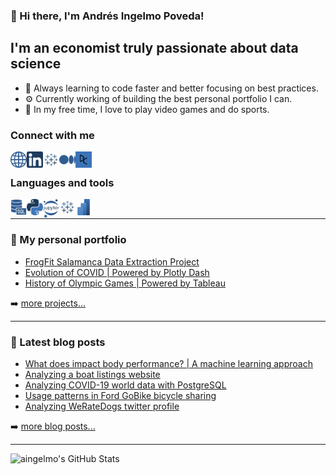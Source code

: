 ### 👋 Hi there, I'm Andrés Ingelmo Poveda! 

## I'm an economist truly passionate about data science

* 🌱 Always learning to code faster and better focusing on best practices.
* ⚙️ Currently working of building the best personal portfolio I can.
* 👾 In my free time, I love to play video games and do sports.

### Connect with me

[<img align="left" alt="aingelmo | Personal Website" width="26px" src="https://raw.githubusercontent.com/aingelmo/aingelmo/main/images/website.png" />][website]
[<img align="left" alt="aingelmo | LinkedIn" width="26px" src="https://raw.githubusercontent.com/aingelmo/aingelmo/main/images/linkedin.png" />][linkedin]
[<img align="left" alt="aingelmo | Tableau" width="26px" src="https://raw.githubusercontent.com/aingelmo/aingelmo/main/images/tableau.png"/>][tableau]
[<img align="left" alt="aingelmo | Medium" width="26px" src="https://raw.githubusercontent.com/aingelmo/aingelmo/main/images/medium.png"/>][medium]
[<img align="left" alt="aingelmo | Medium" width="26px" src="https://raw.githubusercontent.com/aingelmo/aingelmo/main/images/datacamp.png"/>][datacamp]

<br />

### Languages and tools

[<img align="left" alt="SQL" width="26px" src="https://raw.githubusercontent.com/aingelmo/aingelmo/main/images/sql.png" />][sql]
[<img align="left" alt="Python" width="26px" src="https://raw.githubusercontent.com/aingelmo/aingelmo/main/images/python.png" />][plotly]
[<img align="left" alt="Jupyter Notebook" width="26px" src="https://raw.githubusercontent.com/aingelmo/aingelmo/main/images/jupyter.png" />][jupyter]
[<img align="left" alt="Tableau" width="26px" src="https://raw.githubusercontent.com/aingelmo/aingelmo/main/images/tableau.png" />][tableau project]
[<img align="left" alt="Microsoft Power BI" width="26px" src="https://raw.githubusercontent.com/aingelmo/aingelmo/main/images/powerbi.png" />][powerbi]

<br />

---

### 📁 My personal portfolio

* [FrogFit Salamanca Data Extraction Project](https://github.com/aingelmo/FrogFit_Data_Extraction)
* [Evolution of COVID | Powered by Plotly Dash](https://github.com/aingelmo/portfolio/tree/main/covid_plotly-dash)
* [History of Olympic Games | Powered by Tableau](https://github.com/aingelmo/portfolio/tree/main/olympics_tableau)

➡️ [more projects...](https://github.com/aingelmo/portfolio)

---

### 📕 Latest blog posts
<!-- BLOG-POST-LIST:START -->
- [What does impact body performance? | A machine learning approach](https://aingelmo.github.io/blog/body-performance)
- [Analyzing a boat listings website](https://aingelmo.github.io/blog/boat-listings)
- [Analyzing COVID-19 world data with PostgreSQL](https://aingelmo.github.io/blog/covid19-sql-analysis)
- [Usage patterns in Ford GoBike bicycle sharing](https://aingelmo.github.io/blog/bikesharing-data)
- [Analyzing WeRateDogs twitter profile](https://aingelmo.github.io/blog/weRateDogs-analysis)
<!-- BLOG-POST-LIST:END -->

➡️ [more blog posts...](https://aingelmo.github.io/blog)

---

<img align="left" alt="aingelmo's GitHub Stats" src="https://github-readme-stats.vercel.app/api?username=aingelmo&show_icons=true&hide_border=true" />

[website]: https://aingelmo.github.io/
[linkedin]: https://linkedin.com/in/aingelmop/
[tableau]: https://public.tableau.com/app/profile/aingelmop
[sql]: https://github.com/aingelmo/portfolio/tree/main/sql_covid
[plotly]: https://github.com/aingelmo/portfolio/tree/main/dash_covid_plotly
[jupyter]: https://github.com/aingelmo/portfolio/tree/main/Udacity/Project_5_Communicate-Data-Findings
[tableau project]: https://github.com/aingelmo/portfolio/tree/main/tableau_olympics
[powerbi]: https://github.com/aingelmo/FrogFit_Data_Extraction
[medium]: https://medium.com/@aingelmop
[datacamp]: https://www.datacamp.com/profile/aingelmo
